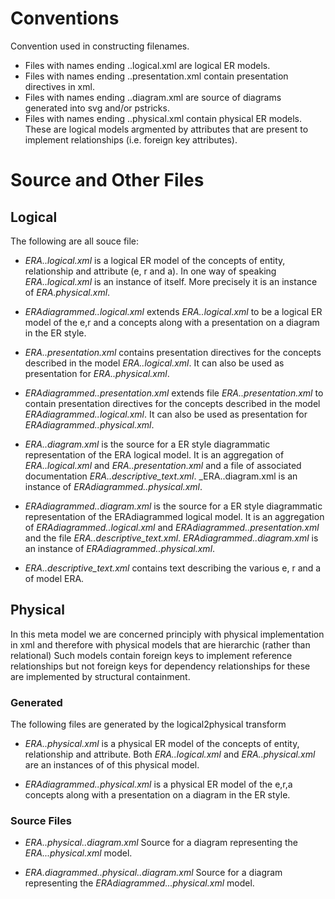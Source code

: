 Conventions
===========
Convention used in constructing filenames.
 * Files with names ending ..logical.xml   are  logical ER models.
 * Files with names ending ..presentation.xml  contain presentation directives in xml.
 * Files with names ending ..diagram.xml are source of diagrams generated into svg and/or pstricks. 
 * Files with names ending ..physical.xml contain physical ER models. These are logical models argmented by attributes that are present to implement relationships (i.e. foreign key attributes).

Source and Other Files
======================

Logical 
-------
The following are all souce file:

* _ERA..logical.xml_ is a logical ER model of the concepts of entity, relationship and attribute (e, r and a). In one way of speaking _ERA..logical.xml_ is an instance of itself. More precisely it is an instance of _ERA.physical.xml_. 

* _ERAdiagrammed..logical.xml_ extends _ERA..logical.xml_ to be a logical ER model of the e,r and a concepts along with a presentation on a diagram in the ER style.

* _ERA..presentation.xml_ contains presentation directives for the 
concepts described in the model _ERA..logical.xml_. It can also be used
as presentation for _ERA..physical.xml_.

* _ERAdiagrammed..presentation.xml_ extends file _ERA..presentation.xml_ to contain 
presentation directives for the concepts described in the model _ERAdiagrammed..logical.xml_. It can also be used as presentation for _ERAdiagrammed..physical.xml_.

* _ERA..diagram.xml_ is the source for a ER style diagrammatic representation of the ERA logical model. It is an aggregation of _ERA..logical.xml_ and _ERA..presentation.xml_ and a file of associated documentation _ERA..descriptive_text.xml_. _ERA..diagram.xml is an instance of _ERAdiagrammed..physical.xml_.  

* _ERAdiagrammed..diagram.xml_ is the source for a ER style diagrammatic representation of the ERAdiagrammed  logical model. It is an aggregation of _ERAdiagrammed..logical.xml_ and _ERAdiagrammed..presentation.xml_ and the file  _ERA..descriptive_text.xml_.
_ERAdiagrammed..diagram.xml_ is an instance of _ERAdiagrammed..physical.xml_.

* _ERA..descriptive_text.xml_ contains text describing the various e, r and a of model ERA. 

Physical
--------
In this meta model we are concerned principly with physical implementation in 
xml and therefore with physical models that are hierarchic (rather than relational)
Such models contain foreign keys to implement reference relationships but 
not foreign keys for dependency relationships for these are implemented by structural containment.

### Generated ###

The following files are generated by the logical2physical transform

* _ERA..physical.xml_ is a physical ER model of the concepts of entity, relationship and attribute. Both _ERA..logical.xml_ and _ERA..physical.xml_ 
are an instances of of this physical model. 

* _ERAdiagrammed..physical.xml_ is a physical ER model of the e,r,a concepts along with a presentation on a diagram in the ER style.

### Source Files ###

* _ERA..physical..diagram.xml_  Source for a diagram representing the _ERA...physical.xml_
model.

* _ERA.diagrammed..physical..diagram.xml_  Source for a diagram representing the _ERAdiagrammed...physical.xml_
model.



